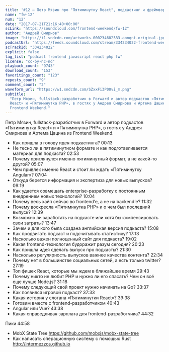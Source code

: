 ```yaml
---
title: '#12 – Петр Мязин про "Пятиминутку React", подкастинг и фреймворки'
name: "fw-12"
num: "12"
date: "2017-07-21T21:16:40+00:00"
scLink: "https://soundcloud.com/frontend-weekend/fw-12"
author: "Андрей Смирнов"
image: "https://i1.sndcdn.com/artworks-000234602583-aonqnt-original.jpg"
podcastUrl: "https://feeds.soundcloud.com/stream/334234022-frontend-weekend-fw-12.m4a"
scTrackId: "334234022"
explicit: false
tag_list: "podcast frontend javascript react php fw"
license: "cc-by-nc-nd"
playback_count: "9743"
download_count: "153"
favoritings_count: "123"
reposts_count: "9"
comment_count: "2"
waveform_url: "https://w1.sndcdn.com/SZxxFi3P00vi_m.png"
subtitle:
  "Петр Мязин, fullstack-разработчик в Forward и автор подкастов «Пятиминутка
  React» и «Пятиминутка PHP», в гостях у Андрея Смирнова и Артема Цацина из
  Frontend Weekend."
---
```


Петр Мязин, fullstack-разработчик в Forward и автор подкастов «Пятиминутка
React» и «Пятиминутка PHP», в гостях у Андрея Смирнова и Артема Цацина из
Frontend Weekend.

- Как пришла в голову идея подкастинга? <timecode sec="13">00:13</timecode>
- Не тесно ли в пятиминутном формате и как подготавливается материал для
  подкаста? <timecode sec="173">02:53</timecode>
- Почему приглянулся именно пятиминутный формат, а не какой-то другой?
  <timecode sec="307">05:07</timecode>
- Чем привлек именно React и стоит ли ждать «Пятиминутку Angular»?
  <timecode sec="424">07:04</timecode>
- Откуда берется информация и экспертиза для новых выпусков?
  <timecode sec="559">09:19</timecode>
- Как удается совмещать enterprise-разработку с постоянным внедрением новых
  технологий? <timecode sec="604">10:04</timecode>
- Почему весь хайп сейчас во frontend’е, а не на backend’е?
  <timecode sec="692">11:32</timecode>
- Почему воскресла «Пятиминутка PHP» и о чем был последний выпуск?
  <timecode sec="759">12:39</timecode>
- Возможно ли заработать на подкасте или хотя бы компенсировать свои затраты?
  <timecode sec="827">13:47</timecode>
- Зачем и для кого была создана английская версия подкаста?
  <timecode sec="908">15:08</timecode>
- Как продвигать подкаст и подсчитывать статистику?
  <timecode sec="1033">17:13</timecode>
- Насколько важен полноценный сайт для подкаста?
  <timecode sec="1142">19:02</timecode>
- Какая frontend-технология будоражит разум сегодня?
  <timecode sec="1223">20:23</timecode>
- Как пришла идея сделать выпуск про подкасты?
  <timecode sec="1290">21:30</timecode>
- Насколько регулярность выпусков важнее качества контента?
  <timecode sec="1354">22:34</timecode>
- Почему нет в большинстве социальных сетей, а есть только twitter?
  <timecode sec="1639">27:19</timecode>
- Топ фишек React, которые мы ждем в ближайшее время
  <timecode sec="1783">29:43</timecode>
- Почему никто не любит PHP и нужно ли его спасать? Чем он всё еще лучше
  Node.js? <timecode sec="1878">31:18</timecode>
- Почему следующий свой проект нужно начинать на Go?
  <timecode sec="2017">33:37</timecode>
- Как появился игровой подкаст? <timecode sec="2253">37:33</timecode>
- Какая история у слогана «Пятиминутки React»?
  <timecode sec="2378">39:38</timecode>
- Готовим вместе с frontend-разработчиком <timecode sec="2443">40:43</timecode>
- Angular или Vue? <timecode sec="2618">43:38</timecode>
- Какая справедливая зарплата для frontend-разработчика?
  <timecode sec="2672">44:32</timecode>

Пики <timecode sec="2698">44:58</timecode>

- MobX State Tree <https://github.com/mobxjs/mobx-state-tree>
- Как написать операционную систему с помощью Rust
  <http://intermezzos.github.io>
